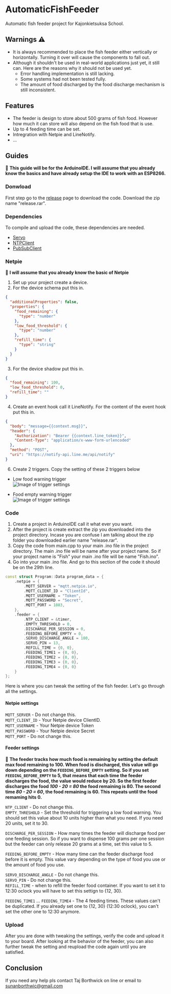# AutomaticFishFeeder
Automatic fish feeder project for Kajonkietsuksa School.

## Warnings ⚠
* It is always recommended to place the fish feeder either vertically or horizontally. Turning it over will cause the components to fall out.
* Although it shouldn't be used in real-world applications just yet, it still can. Here are the reasons why it should not be used yet.
  * Error handling implementation is still lacking. 
  * Some systems had not been tested fully.
  * The amount of food discharged by the food discharge mechanism is still inconsistent.
 
## Features
* The feeder is design to store about 500 grams of fish food. However how much it can store will also depend on the fish food that is use.
* Up to 4 feeding time can be set.
* Intregration with Netpie and LineNotify.
* ...

## Guides 
 🔴 **This guide will be for the ArduinoIDE. I will assume that you already know the basics and have already setup the IDE to work with an ESP8266.**

### Donwload
First step go to the [release](https://github.com/Nongtajkrub/AutomaticFishFeeder/releases/tag/v0.01-alpha) page to download the code. Download the zip name "release.rar".

### Dependencies
To compile and upload the code, these dependencies are needed.
* [Servo](https://www.arduino.cc/reference/en/libraries/servo/)  
* [NTPClient](https://www.arduino.cc/reference/en/libraries/ntpclient/)
* [PubSubClient](https://www.arduino.cc/reference/en/libraries/pubsubclient/)

### Netpie
 🔴 **I will assume that you already know the basic of Netpie**
1. Set up your project create a device.
2. For the device schema put this in.
```json
{
  "additionalProperties": false,
  "properties": {
    "food_remaining": {
      "type": "number"
    },
    "low_food_threshold": {
      "type": "number"
    },
    "refill_time": {
      "type": "string"
    }
  }
}
```
3. For the device shadow put this in.
```json
{
  "food_remaining": 100,
  "low_food_threshold": 0,
  "refill_time": ""
}
```
4. Create an event hook call it LineNotify. For the content of the event hook put this in.
```json
{
  "body": "message={{context.msg}}",
  "header": {
    "Authorization": "Bearer {{context.line_token}}",
    "Content-Type": "application/x-www-form-urlencoded"
  },
  "method": "POST",
  "uri": "https://notify-api.line.me/api/notify"
}
```

6. Create 2 triggers. Copy the setting of these 2 triggers below  

* Low food warning trigger  
![Image of trigger settings](/assets/LowFoodTrigger.PNG)

* Food empty warning trigger   
![Image of trigger settings](/assets/FoodEmptyTrigger.png)

### Code
1. Create a project in ArduinoIDE call it what ever you want.
2. After the project is create extract the zip you downloaded into the project directory. Incase you are confuse I am talking about the zip folder you downloaded earlier name "release.rar".
3. Copy the code from main.cpp to your main .ino file in the project directory. The main .ino file will be name after your project name. So if your project name is "Fish" your main .ino file will be name "Fish.ino".
4. Go into your main .ino file. And go to this section of the code it should be on the 29th line.
   
```cpp
const struct Program::Data program_data = {
	.netpie = {
		.MQTT_SERVER = "mqtt.netpie.io",
		.MQTT_CLIENT_ID = "ClientId",
		.MQTT_USERNAME = "Token",
		.MQTT_PASSWORD = "Secret",
		.MQTT_PORT = 1883,
	},
	.feeder = {
		.NTP_CLIENT = &timer,
		.EMPTY_THRESHOLD = 0,
		.DISCHARGE_PER_SESSION = 0,
		.FEEDING_BEFORE_EMPTY = 0,
		.SERVO_DISCHARGE_ANGLE = 180,
		.SERVO_PIN = 13,
		.REFILL_TIME = {0, 0},
		.FEEDING_TIME1 = {0, 0},
		.FEEDING_TIME2 = {0, 0},
		.FEEDING_TIME3 = {0, 0},
		.FEEDING_TIME4 = {0, 0}
	}
};
```

Here is where you can tweak the setting of the fish feeder. Let's go through all the settings.

#### Netpie settings

`MQTT_SERVER` - Do not change this.  
`MQTT_CLIENT_ID` - Your Netpie device ClientID.  
`MQTT_USERNAME` - Your Netpie device Token  
`MQTT_PASSWORD` - Your Netpie device Secret  
`MQTT_PORT` - Do not change this.  

#### Feeder settings
🔴 **The feeder tracks how much food is remaining by setting the default max food remaining to 100. When food is discharged, this value will go down depending on the `FEEDING_BEFORE_EMPTY` setting. So if you set `FEEDING_BEFORE_EMPTY` to 5, that means that each time the feeder discharges the food, the value would reduce by 20. So the first feeder discharges the food *100 - 20 = 80* the food remaining is 80. The second time *80 - 20 = 60*, the food remaining is 60. This repeats until the food remaming hits 0.**

`NTP_CLIENT` - Do not change this.  
`EMPTY_THRESHOLD` - Set the threshold for triggering a low food warning. You should set this value about 10 units higher than what you need. If you need 20 units, set it to 30.  

`DISCHARGE_PER_SESSION` - How many times the feeder will discharge food per one feeding session. So if you want to dispense 100 grams per one session but the feeder can only release 20 grams at a time, set this value to 5.

`FEEDING_BEFORE_EMPTY` - How many time can the feeder discharge food before it is empty. This value vary depending on the type of food you use or the amount of food you use.   

`SERVO_DISCHARGE_ANGLE` - Do not change this.  
`SERVO_PIN` - Do not change this.  
`REFILL_TIME` - when to refill the feeder food container. If you want to set it to 12:30 oclock you will have to set this settign to {12, 30}.

`FEEDING_TIME1` ... `FEEDING_TIME4` - The 4 feeding times. These values can't be duplicated. If you already set one to {12, 30} (12:30 oclock), you can't set the other one to 12:30 anymore. 

### Upload
After you are done with tweaking the settings, verify the code and upload it to your board. After looking at the behavior of the feeder, you can also further tweak the setting and reupload the code again until you are satisfied.

## Conclusion
If you need any help pls contact Taj Borthwick on line or email to sunanborthwic@gmail.com
